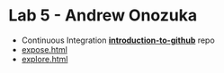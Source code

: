 # Lab 5 - Andrew Onozuka

- Continuous Integration [**introduction-to-github**](https://github.com/AndrewOnozuka/introduction-to-github) repo
- [expose.html](https://AndrewOnozuka.github.io/CSE110-Lab5_Starter/expose.html)
- [explore.html](https://AndrewOnozuka.github.io/CSE110-Lab5_Starter/explore.html)
